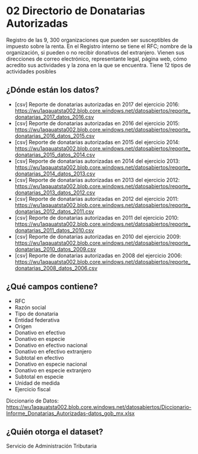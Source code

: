 # 02 Directorio de Donatarias Autorizadas
Registro de las 9, 300 organizaciones que pueden ser susceptibles de impuesto sobre la renta.
En el Registro interno se tiene el RFC; nombre de la organización, si pueden o no recibir donativos del extranjero. Vienen sus direcciones de correo electrónico, representante legal, página web, cómo acredito sus actividades y la zona en la que se encuentra. Tiene 12 tipos de actividades posibles

## ¿Dónde están los datos?
+ [csv] Reporte de donatarias autorizadas en 2017 del ejercicio 2016: https://wu1aqauatsta002.blob.core.windows.net/datosabiertos/reporte_donatarias_2017_datos_2016.csv
+ [csv] Reporte de donatarias autorizadas en 2016 del ejercicio 2015: https://wu1aqauatsta002.blob.core.windows.net/datosabiertos/reporte_donatarias_2016_datos_2015.csv
+ [csv] Reporte de donatarias autorizadas en 2015 del ejercicio 2014: https://wu1aqauatsta002.blob.core.windows.net/datosabiertos/reporte_donatarias_2015_datos_2014.csv
+ [csv] Reporte de donatarias autorizadas en 2014 del ejercicio 2013: https://wu1aqauatsta002.blob.core.windows.net/datosabiertos/reporte_donatarias_2014_datos_2013.csv
+ [csv] Reporte de donatarias autorizadas en 2013 del ejercicio 2012: https://wu1aqauatsta002.blob.core.windows.net/datosabiertos/reporte_donatarias_2013_datos_2012.csv
+ [csv] Reporte de donatarias autorizadas en 2012 del ejercicio 2011: https://wu1aqauatsta002.blob.core.windows.net/datosabiertos/reporte_donatarias_2012_datos_2011.csv
+ [csv] Reporte de donatarias autorizadas en 2011 del ejercicio 2010: https://wu1aqauatsta002.blob.core.windows.net/datosabiertos/reporte_donatarias_2011_datos_2010.csv
+ [csv] Reporte de donatarias autorizadas en 2010 del ejercicio 2009: https://wu1aqauatsta002.blob.core.windows.net/datosabiertos/reporte_donatarias_2010_datos_2009.csv
+ [csv] Reporte de donatarias autorizadas en 2008 del ejercicio 2006: https://wu1aqauatsta002.blob.core.windows.net/datosabiertos/reporte_donatarias_2008_datos_2006.csv

## ¿Qué campos contiene?

+ RFC
+ Razón social
+ Tipo de donataria
+ Entidad federativa
+ Origen
+ Donativo en efectivo
+ Donativo en especie
+ Donativo en efectivo nacional
+ Donativo en efectivo extranjero
+ Subtotal en efectivo
+ Donativo en especie nacional
+ Donativo en especie extranjero
+ Subtotal en especie
+ Unidad de medida
+ Ejercicio fiscal

Diccionario de Datos: https://wu1aqauatsta002.blob.core.windows.net/datosabiertos/Diccionario-Informe_Donatarias_Autorizadas-datos_gob_mx.xlsx

## ¿Quién otorga el dataset?
Servicio de Administración Tributaria
